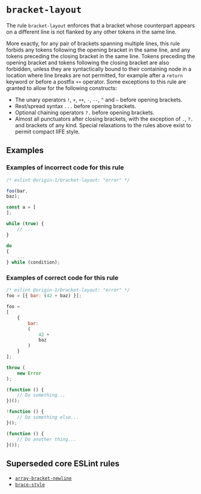 # `bracket-layout`

The rule `bracket-layout` enforces that a bracket whose counterpart appears on a different line is
not flanked by any other tokens in the same line.

More exactly, for any pair of brackets spanning multiple lines, this rule forbids any tokens
following the opening bracket in the same line, and any tokens preceding the closing bracket in
the same line.
Tokens preceding the opening bracket and tokens following the closing bracket are also forbidden,
unless they are syntactically bound to their containing node in a location where line breaks are not
permitted, for example after a `return` keyword or before a postfix `++` operator.
Some exceptions to this rule are granted to allow for the following constructs:
* The unary operators `!`, `+`, `++`, `-`, `--`, `^` and `~` before opening brackets.
* Rest/spread syntax `...` before opening brackets.
* Optional chaining operators `?.` before opening brackets.
* Almost all punctuators after closing brackets, with the exception of `.`, `?.` and brackets of any
kind.
Special relaxations to the rules above exist to permit compact IIFE style.

## Examples

### Examples of **incorrect** code for this rule

```js
/* eslint @origin-1/bracket-layout: "error" */

foo(bar,
baz);

const a = [
];

while (true) {
    // ...
}

do
{
    ...
} while (condition);
```

### Examples of **correct** code for this rule

```js
/* eslint @origin-1/bracket-layout: "error" */
foo = [{ bar: (42 + baz) }];

foo =
[
    {
        bar:
        (
            42 +
            baz
        )
    }
];

throw (
    new Error
);

(function () {
    // Do something...
})();

!function () {
    // Do something else...
}();

(function () {
    // Do another thing...
}());
```

## Superseded core ESLint rules

* [`array-bracket-newline`](https://eslint.org/docs/latest/rules/array-bracket-newline)
* [`brace-style`](https://eslint.org/docs/latest/rules/brace-style)
